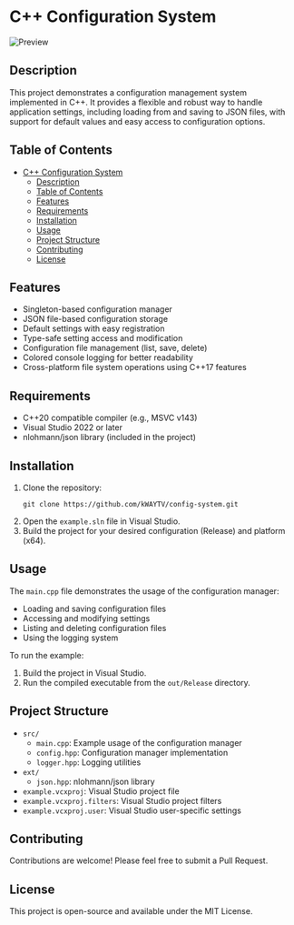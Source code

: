 # C++ Configuration System

![Preview](https://i.imgur.com/kx4As1P.png)

## Description

This project demonstrates a configuration management system implemented in C++. It provides a flexible and robust way to handle application settings, including loading from and saving to JSON files, with support for default values and easy access to configuration options.

## Table of Contents

- [C++ Configuration System](#c-configuration-system)
  - [Description](#description)
  - [Table of Contents](#table-of-contents)
  - [Features](#features)
  - [Requirements](#requirements)
  - [Installation](#installation)
  - [Usage](#usage)
  - [Project Structure](#project-structure)
  - [Contributing](#contributing)
  - [License](#license)

## Features

- Singleton-based configuration manager
- JSON file-based configuration storage
- Default settings with easy registration
- Type-safe setting access and modification
- Configuration file management (list, save, delete)
- Colored console logging for better readability
- Cross-platform file system operations using C++17 features

## Requirements

- C++20 compatible compiler (e.g., MSVC v143)
- Visual Studio 2022 or later
- nlohmann/json library (included in the project)

## Installation

1. Clone the repository:
   ```
   git clone https://github.com/kWAYTV/config-system.git
   ```
2. Open the `example.sln` file in Visual Studio.
3. Build the project for your desired configuration (Release) and platform (x64).

## Usage

The `main.cpp` file demonstrates the usage of the configuration manager:

- Loading and saving configuration files
- Accessing and modifying settings
- Listing and deleting configuration files
- Using the logging system

To run the example:

1. Build the project in Visual Studio.
2. Run the compiled executable from the `out/Release` directory.

## Project Structure

- `src/`
  - `main.cpp`: Example usage of the configuration manager
  - `config.hpp`: Configuration manager implementation
  - `logger.hpp`: Logging utilities
- `ext/`
  - `json.hpp`: nlohmann/json library
- `example.vcxproj`: Visual Studio project file
- `example.vcxproj.filters`: Visual Studio project filters
- `example.vcxproj.user`: Visual Studio user-specific settings

## Contributing

Contributions are welcome! Please feel free to submit a Pull Request.

## License

This project is open-source and available under the MIT License.
